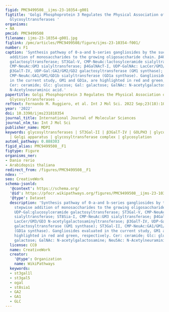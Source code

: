 ```yaml
---
figid: PMC9499508__ijms-23-10354-g001
figtitle: 'Golgi Phosphoprotein 3 Regulates the Physical Association of Glycolipid
  Glycosyltransferases '
organisms:
- NA
pmcid: PMC9499508
filename: ijms-23-10354-g001.jpg
figlink: /pmc/articles/PMC9499508/figure/ijms-23-10354-f001/
number: F1
caption: 'Synthesis pathway of 0-a-and b-series gangliosides by the successive stepwise
  addition of monosaccharides to the growing oligosaccharide chain. β4GalT-VI, UDP-Gal:glucosylceramide
  galactosyltransferase; ST3Gal-V, CMP-NeuAc:lactosylceramide sialyltransferase; ST8Sia-I,
  CMP-NeuAc:GM3 sialyltransferase; β4GalNAcT-I, UDP-GalNAc: LacCer/GM3/GD3 N-acetylgalactosaminyltransferase;
  β3GalT-IV, UDP-Gal:GA2/GM2/GD2 galactosyltransferase (GM1 synthase); ST3Gal-II,
  CMP-NeuAc:GA1/GM1/GD1b sialyltransferase (GD1a synthase). Gangliosides evaluated
  in the current study, GM1 and GD1a, are highlighted in red and green, respectively.
  Cer: ceramide; Glc: glucose; Gal: galactose; GalNAc: N-acetylgalactosamine; Neu5Ac:
  N-Acetylneuraminic acid.'
papertitle: Golgi Phosphoprotein 3 Regulates the Physical Association of Glycolipid
  Glycosyltransferases .
reftext: Fernando M. Ruggiero, et al. Int J Mol Sci. 2022 Sep;23(18):10354.
year: '2022'
doi: 10.3390/ijms231810354
journal_title: International Journal of Molecular Sciences
journal_nlm_ta: Int J Mol Sci
publisher_name: MDPI
keywords: glycosyltransferases | ST3Gal-II | β3GalT-IV | GOLPH3 | glycolipids | gangliosides
  | Golgi apparatus | glycosyltransferase complex | glycosylation
automl_pathway: 0.888303
figid_alias: PMC9499508__F1
figtype: Figure
organisms_ner:
- Danio rerio
- Arabidopsis thaliana
redirect_from: /figures/PMC9499508__F1
ndex: ''
seo: CreativeWork
schema-jsonld:
  '@context': https://schema.org/
  '@id': https://pfocr.wikipathways.org/figures/PMC9499508__ijms-23-10354-g001.html
  '@type': Dataset
  description: 'Synthesis pathway of 0-a-and b-series gangliosides by the successive
    stepwise addition of monosaccharides to the growing oligosaccharide chain. β4GalT-VI,
    UDP-Gal:glucosylceramide galactosyltransferase; ST3Gal-V, CMP-NeuAc:lactosylceramide
    sialyltransferase; ST8Sia-I, CMP-NeuAc:GM3 sialyltransferase; β4GalNAcT-I, UDP-GalNAc:
    LacCer/GM3/GD3 N-acetylgalactosaminyltransferase; β3GalT-IV, UDP-Gal:GA2/GM2/GD2
    galactosyltransferase (GM1 synthase); ST3Gal-II, CMP-NeuAc:GA1/GM1/GD1b sialyltransferase
    (GD1a synthase). Gangliosides evaluated in the current study, GM1 and GD1a, are
    highlighted in red and green, respectively. Cer: ceramide; Glc: glucose; Gal:
    galactose; GalNAc: N-acetylgalactosamine; Neu5Ac: N-Acetylneuraminic acid.'
  license: CC0
  name: CreativeWork
  creator:
    '@type': Organization
    name: WikiPathways
  keywords:
  - st3gal1l
  - st3gal5
  - ogal
  - st8sia1
  - GA2
  - GA1
  - GLC
---
```

